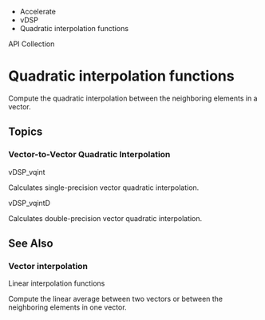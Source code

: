 

- Accelerate
- vDSP
-  Quadratic interpolation functions 

API Collection

# Quadratic interpolation functions

Compute the quadratic interpolation between the neighboring elements in a vector.

## Topics

### Vector-to-Vector Quadratic Interpolation

vDSP_vqint

Calculates single-precision vector quadratic interpolation.

vDSP_vqintD

Calculates double-precision vector quadratic interpolation.

## See Also

### Vector interpolation

Linear interpolation functions

Compute the linear average between two vectors or between the neighboring elements in one vector.

